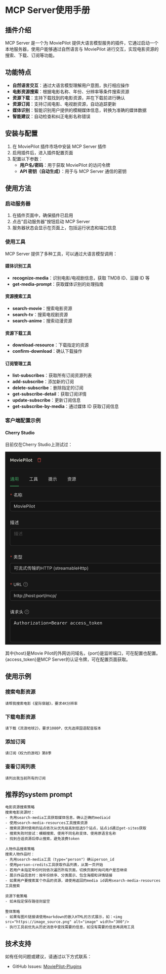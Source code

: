# MCP Server使用手册

## 插件介绍

MCP Server 是一个为 MoviePilot 提供大语言模型服务的插件，它通过启动一个本地服务器，使用户能够通过自然语言与 MoviePilot 进行交互，实现电影资源的搜索、下载、订阅等功能。

## 功能特点

- **自然语言交互**：通过大语言模型理解用户意图，执行相应操作
- **电影资源搜索**：根据电影名称、年份、分辨率等条件搜索资源
- **资源下载**：支持下载找到的电影资源，并在下载前进行确认
- **资源订阅**：支持订阅电影、电视剧资源，自动追踪更新
- **媒体识别**：智能识别用户提供的模糊媒体信息，转换为准确的媒体数据
- **智能建议**：自动检查和纠正电影名称错误

## 安装与配置

1. 在 MoviePilot 插件市场中安装 MCP Server 插件
2. 启用插件后，进入插件配置页面
3. 配置以下参数：
   - **用户名/密码**：用于获取 MoviePilot 的访问令牌
   - **API 密钥（自动生成）**：用于与 MCP Server 通信的密钥

## 使用方法

### 启动服务器

1. 在插件页面中，确保插件已启用
2. 点击"启动服务器"按钮启动 MCP Server
3. 服务器状态会显示在页面上，包括运行状态和端口信息

### 使用工具

MCP Server 提供了多种工具，可以通过大语言模型调用：

#### 媒体识别工具

- **recognize-media**：识别电影/电视剧信息，获取 TMDB ID、豆瓣 ID 等
- **get-media-prompt**：获取媒体识别的处理指南

#### 资源搜索工具

- **search-movie**：搜索电影资源
- **search-tv**：搜索电视剧资源
- **search-anime**：搜索动漫资源

#### 资源下载工具

- **download-resource**：下载指定的资源
- **confirm-download**：确认下载操作

#### 订阅管理工具

- **list-subscribes**：获取所有订阅资源列表
- **add-subscribe**：添加新的订阅
- **delete-subscribe**：删除指定的订阅
- **get-subscribe-detail**：获取订阅详情
- **update-subscribe**：更新订阅信息
- **get-subscribe-by-media**：通过媒体 ID 获取订阅信息


### 客户端配置示例

#### Cherry Studio

目前仅在Cherry Studio上测试过：

![Cherry Studio配置示例](./assets/cherry_studio.png)

其中{host}是Movie Pilot的外网访问域名，{port}是监听端口，可在配置也配置。
{access_token}是MCP Server的认证令牌，可在配置页面获取。

## 使用示例

### 搜索电影资源

```
请帮我搜索电影《星际穿越》，要求4K分辨率
```

### 下载电影资源

```
请下载《流浪地球2》，要求1080P，优先选择国语配音版本
```

### 添加订阅

```
请订阅《权力的游戏》第8季
```

### 查看订阅列表

```
请列出我当前所有的订阅
```

## 推荐的system prompt

```text
电影资源搜索策略
搜索电影资源时：
- 先用search-media工具获取媒体信息，确认正确的mediaid
- 使用search-media-resources工具搜索资源
- 搜索资源时使用的站点依次从优先级高到低选5个站点，站点id通过get-sites获取
- 搜索失败时尝试：模糊搜索、使用不同名称变体、使用原语言名称
- 找到合适资源后停止搜索，避免浪费token

人物作品搜索策略
搜索人物作品时：
- 先用search-media工具（type="person"）确认person_id
- 使用person-credits工具获取作品列表，从第一页开始
- 若用户未指定年份时则依次遍历所有页面，切换页面时询问用户是否继续
- 展示作品信息时：按年份排序、分类展示、包含海报和详情链接
- 如果用户要搜索某个作品的资源，请使用返回的media id调用search-media-resources工具搜索

资源下载策略
- 如未指定保存路径则留空

整体策略
- 如果有图片链接请使用markdown的嵌入HTML的方式展示，如：<img src="https://image_source.png" alt="image" width="300"/>
- 执行工具前优先从历史消息中查找需要的信息，如没有需要的信息再调用工具
```

## 技术支持

如有任何问题或建议，请通过以下方式联系：

- GitHub Issues: [MoviePilot-Plugins](https://github.com/DzAvril/MoviePilot-Plugins)
